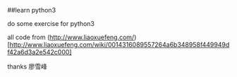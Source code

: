 ##learn python3

do some exercise for python3

all code from (http://www.liaoxuefeng.com/)[http://www.liaoxuefeng.com/wiki/0014316089557264a6b348958f449949df42a6d3a2e542c000]

thanks 廖雪峰